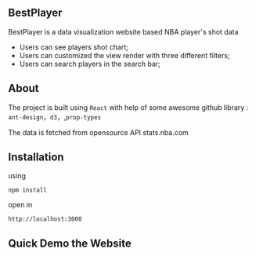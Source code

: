 ## BestPlayer
BestPlayer is a data visualization website based NBA player's shot data 
- Users can see players shot chart;
- Users can customized the view render with three different filters;
- Users can search players in the search bar;

## About
The project is built using `React` 
with help of some awesome github library : 
`ant-design`，`d3`，,`prop-types`

The data is fetched from opensource API stats.nba.com

## Installation
using 
```
npm install
```
open in
```
http://localhost:3000
```

## Quick Demo the Website